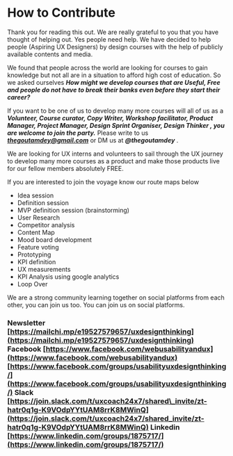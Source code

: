 # How to Contribute

Thank you for reading this out. We are really grateful to you that you have thought of helping out. Yes people need help. We have decided to help people \(Aspiring UX Designers\)  by  design  courses with the help of publicly available contents and media.  

We found that people across the world are looking for courses to gain knowledge but not all are in a situation to afford high cost of education. So we asked ourselves _**How might we develop courses that are Useful, Free and people do not have to break their banks even before they start their career?**_ 

If you want to be one of us to develop many more courses will all of us as a _**Volunteer, Course curator, Copy Writer, Workshop facilitator, Product Manager, Project Manager, Design Sprint Organiser, Design Thinker , you are welcome  to join the party.**_  Please write to us  _**thegoutamdey@gmail.com**_ or DM us at _**@thegoutamdey**_ . 

We are looking for UX interns and volunteers to sail through the UX journey to develop many more courses as a product and make those products live for our fellow members absolutely FREE. 

If you are interested to join the voyage  know our route maps below 

* Idea session 
* Definition session
* MVP definition session  \(brainstorming\)
* User Research
* Competitor analysis
* Content Map
* Mood board development
* Feature voting
* Prototyping
* KPI definition
* UX measurements
* KPI Analysis using google analytics
* Loop Over



We are a strong community learning together on social platforms from each other, you can join us too. You can join us on social platforms.

### Newsletter [https://mailchi.mp/e19527579657/uxdesignthinking](https://mailchi.mp/e19527579657/uxdesignthinking)  Facebook [https://www.facebook.com/webusabilityandux](https://www.facebook.com/webusabilityandux) [https://www.facebook.com/groups/usabilityuxdesignthinking/](https://www.facebook.com/groups/usabilityuxdesignthinking/)  Slack [https://join.slack.com/t/uxcoach24x7/shared\_invite/zt-hatr0q1g-K9VOdpYYtUAM8rrK8MWinQ](https://join.slack.com/t/uxcoach24x7/shared_invite/zt-hatr0q1g-K9VOdpYYtUAM8rrK8MWinQ)  Linkedin [https://www.linkedin.com/groups/1875717/](https://www.linkedin.com/groups/1875717/)

